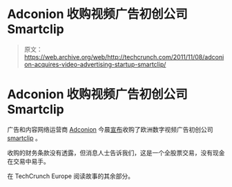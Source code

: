 # Adconion 收购视频广告初创公司 Smartclip 

> 原文：<https://web.archive.org/web/http://techcrunch.com/2011/11/08/adconion-acquires-video-advertising-startup-smartclip/>

# Adconion 收购视频广告初创公司 Smartclip

广告和内容网络运营商 [Adconion](https://web.archive.org/web/20230204113908/http://www.crunchbase.com/company/adconion-media-group) 今晨[宣布](https://web.archive.org/web/20230204113908/http://www.adconion.com/uk/about-us/news/1078-adconion-media-group-makes-global-land-grab-for-video-advertising-market.html)收购了欧洲数字视频广告初创公司 [smartclip](https://web.archive.org/web/20230204113908/http://www.smartclip.com/) 。

收购的财务条款没有透露，但消息人士告诉我们，这是一个全股票交易，没有现金在交易中易手。

在 TechCrunch Europe 阅读故事的其余部分。